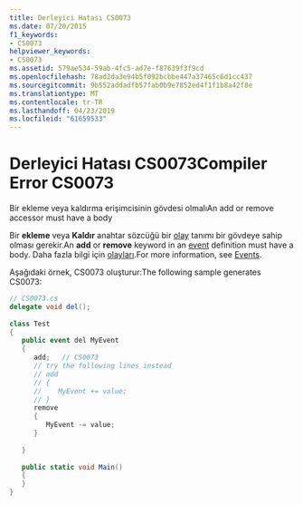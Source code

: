 ```yaml
---
title: Derleyici Hatası CS0073
ms.date: 07/20/2015
f1_keywords:
- CS0073
helpviewer_keywords:
- CS0073
ms.assetid: 579ae534-59ab-4fc5-ad7e-f87639f3f9cd
ms.openlocfilehash: 78ad2da3e94b5f092bcbbe447a37465c6d1cc437
ms.sourcegitcommit: 9b552addadfb57fab0b9e7852ed4f1f1b8a42f8e
ms.translationtype: MT
ms.contentlocale: tr-TR
ms.lasthandoff: 04/23/2019
ms.locfileid: "61659533"
---
```

# <a name="compiler-error-cs0073"></a><span data-ttu-id="07018-102">Derleyici Hatası CS0073</span><span class="sxs-lookup"><span data-stu-id="07018-102">Compiler Error CS0073</span></span>
<span data-ttu-id="07018-103">Bir ekleme veya kaldırma erişimcisinin gövdesi olmalı</span><span class="sxs-lookup"><span data-stu-id="07018-103">An add or remove accessor must have a body</span></span>  
  
 <span data-ttu-id="07018-104">Bir **ekleme** veya **Kaldır** anahtar sözcüğü bir [olay](../../csharp/language-reference/keywords/event.md) tanımı bir gövdeye sahip olması gerekir.</span><span class="sxs-lookup"><span data-stu-id="07018-104">An **add** or **remove** keyword in an [event](../../csharp/language-reference/keywords/event.md) definition must have a body.</span></span> <span data-ttu-id="07018-105">Daha fazla bilgi için [olayları](../../csharp/programming-guide/events/index.md).</span><span class="sxs-lookup"><span data-stu-id="07018-105">For more information, see [Events](../../csharp/programming-guide/events/index.md).</span></span>  
  
 <span data-ttu-id="07018-106">Aşağıdaki örnek, CS0073 oluşturur:</span><span class="sxs-lookup"><span data-stu-id="07018-106">The following sample generates CS0073:</span></span>  
  
```csharp  
// CS0073.cs  
delegate void del();  
  
class Test  
{  
   public event del MyEvent  
   {  
      add;   // CS0073  
      // try the following lines instead  
      // add  
      // {  
      //    MyEvent += value;  
      // }  
      remove  
      {  
         MyEvent -= value;  
      }  
  
   }  
  
   public static void Main()  
   {  
   }  
}  
```
